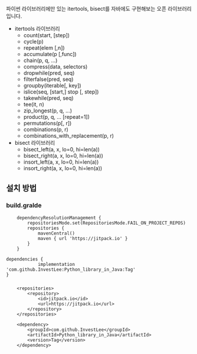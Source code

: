 파이썬 라이브러리에만 있는 itertools, bisect를 자바에도 구현해보는 오픈 라이브러리입니다.

- itertools 라이브러리
  - count(start, [step])
  - cycle(p)
  - repeat(elem [,n])
  - accumulate(p [,func])
  - chain(p, q, …)
  - compress(data, selectors)
  - dropwhile(pred, seq)
  - filterfalse(pred, seq)
  - groupby(iterable[, key])
  - islice(seq, [start,] stop [, step])
  - takewhile(pred, seq)
  - tee(it, n)
  - zip_longest(p, q, …)
  - product(p, q, … [repeat=1])
  - permutations(p[, r])
  - combinations(p, r)
  - combinations_with_replacement(p, r)
- bisect 라이브러리
  - bisect_left(a, x, lo=0, hi=len(a))
  - bisect_right(a, x, lo=0, hi=len(a))
  - insort_left(a, x, lo=0, hi=len(a))
  - insort_right(a, x, lo=0, hi=len(a))

## 설치 방법
### build.gralde
```
	dependencyResolutionManagement {
		repositoriesMode.set(RepositoriesMode.FAIL_ON_PROJECT_REPOS)
		repositories {
			mavenCentral()
			maven { url 'https://jitpack.io' }
		}
	}

dependencies {
	        implementation 'com.github.InvestLee:Python_library_in_Java:Tag'
}
```

###
```
	<repositories>
		<repository>
		    <id>jitpack.io</id>
		    <url>https://jitpack.io</url>
		</repository>
	</repositories>

	<dependency>
	    <groupId>com.github.InvestLee</groupId>
	    <artifactId>Python_library_in_Java</artifactId>
	    <version>Tag</version>
	</dependency>
```
